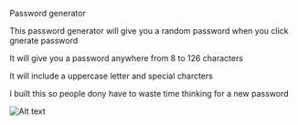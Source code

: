 Password generator 

This password generator will give you a random password when you click gnerate password

It will give you a password anywhere from 8 to 126 characters

It will include a uppercase letter and special charcters

I built this so people dony have to waste time thinking for a new password



![Alt text](screenshot.png "")
